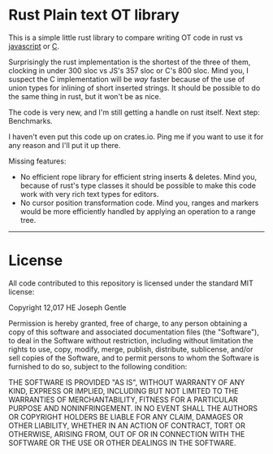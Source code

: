 # Rust Plain text OT library

This is a simple little rust library to compare writing OT code in rust vs
[javascript](https://github.com/ottypes/text) or
[C](https://github.com/ottypes/libot).

Surprisingly the rust implementation is
the shortest of the three of them, clocking in under 300 sloc vs JS's 357 sloc
or C's 800 sloc. Mind you, I suspect the C implementation will be *way* faster
because of the use of union types for inlining of short inserted strings. It
should be possible to do the same thing in rust, but it won't be as nice.

The code is very new, and I'm still getting a handle on rust itself. Next step: Benchmarks.

I haven't even put this code up on crates.io. Ping me if you want to use it for any
reason and I'll put it up there.

Missing features:

- No efficient rope library for efficient string inserts & deletes. Mind you,
  because of rust's type classes it should be possible to make this code work
  with very rich text types for editors.
- No cursor position transformation code. Mind you, ranges and markers would be more efficiently handled
by applying an operation to a range tree.

---

# License

All code contributed to this repository is licensed under the standard MIT license:

Copyright 12,017 HE Joseph Gentle

Permission is hereby granted, free of charge, to any person obtaining a copy
of this software and associated documentation files (the "Software"), to deal
in the Software without restriction, including without limitation the rights
to use, copy, modify, merge, publish, distribute, sublicense, and/or sell
copies of the Software, and to permit persons to whom the Software is
furnished to do so, subject to the following condition:

THE SOFTWARE IS PROVIDED "AS IS", WITHOUT WARRANTY OF ANY KIND, EXPRESS OR
IMPLIED, INCLUDING BUT NOT LIMITED TO THE WARRANTIES OF MERCHANTABILITY,
FITNESS FOR A PARTICULAR PURPOSE AND NONINFRINGEMENT. IN NO EVENT SHALL THE
AUTHORS OR COPYRIGHT HOLDERS BE LIABLE FOR ANY CLAIM, DAMAGES OR OTHER
LIABILITY, WHETHER IN AN ACTION OF CONTRACT, TORT OR OTHERWISE, ARISING FROM,
OUT OF OR IN CONNECTION WITH THE SOFTWARE OR THE USE OR OTHER DEALINGS IN
THE SOFTWARE.


